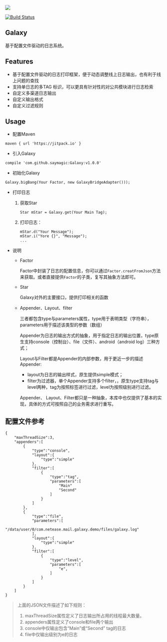 [![](https://jitpack.io/v/saymagic/Galaxy.svg)](https://jitpack.io/#saymagic/Galaxy)

[![Build Status](https://travis-ci.org/saymagic/Galaxy.svg?branch=master)](https://travis-ci.org/saymagic/Galaxy)

## Galaxy

基于配置文件驱动的日志系统。

## Features

- 基于配置文件驱动的日志打印框架，便于动态调整线上日志输出，也有利于线上问题的查找
- 支持单日志的多TAG 标识，可以更具有针对性的对公共模块进行日志检索
- 自定义多渠道日志输出
- 自定义输出格式
- 自定义过滤规则

## Usage

- 配置Maven

 ```
maven { url 'https://jitpack.io' }

 ```
- 引入Galaxy

 ```
 compile 'com.github.saymagic:Galaxy:v1.0.0'
 ```
- 初始化Galaxy

 ```  
Galaxy.bigBang(Your Factor, new GalaxyBridgeAdapter()));
 ```

- 打印日志

   1. 获取Star

      ```
      Star mStar = Galaxy.get(Your Main Tag);
      ```

   2. 打印日志：

      ```
      mStar.d("Your Message");
      mStar.i("Yore {}", "Message");
      ...
      ```
- 说明
	- Factor
		
	  Factor中封装了日志的配置信息，你可以通过`Factor.creatFromJson`方法来获取。或者直接提供`Factor`的子类，复写其抽象方法即可。
   - Star
   
   	  Galaxy对外的主要接口，提供打印相关的函数
   	  
	- Appender、Layout、filter
	
		三者都包含type与parameters属性，type用于表明类型（字符串），parameters用于描述该类型的参数（数组）
		
		Appender为日志的输出方式的抽象，用于指定日志的输出位置，type原生支持console（控制台）、file（文件）、android（android log）三种方式；
		
		Layout与Filter都是Appender的内部参数，用于更近一步的描述Appender:
		* layout为日志的输出样式，原生提供simple模式；
		* filter为过滤器，单个Appender支持多个filter，，原生type支持tag与level两种，tag为按照标签进行过滤，level为按照级别进行过滤。
		
		Appender、 Layout、Filter都只是一种抽象，本库中也仅提供了基本的实现，具体的方式可按照自己的业务需求进行重写。

		
##  配置文件参考

```
{
    "maxThreadSize":3,
    "appenders":[
        {
            "type":"console",
            "layout":{
                "type":"simple"
            },
            "filter":[
                {
                    "type":"tag",
                    "parameters":[
                        "Main"
                        "Second"
                    ]
                }
            ]
        },
        {
            "type":"file",
            "parameters":[
                "/data/user/0/com.netease.mail.galaxy.demo/files/galaxy.log"
            ],
            "layout":{
                "type":"simple"
            },
            "filter":[
                {
                    "type":"level",
                    "parameters":[
                        "e",
                    ]
                }
            ]
        }
    ]
}
```

> 上面的JSON文件描述了如下规则：
>
> 1. maxThreadSize属性定义了日志输出所占用的线程最大数量。
> 2. appenders属性定义了console和file两个输出
> 3. console中仅输出包含“Main”或“Second” tag的日志
> 4. file中仅输出级别为e的日志

